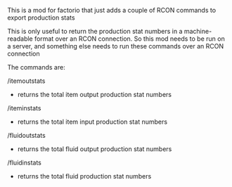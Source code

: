 This is a mod for factorio that just adds a couple of RCON commands to export production stats

This is only useful to return the production stat numbers in a machine-readable format over an RCON connection. 
So this mod needs to be run on a server, and something else needs to run these commands over an RCON connection

The commands are:

/itemoutstats
- returns the total item output production stat numbers

/iteminstats
- returns the total item input production stat numbers

/fluidoutstats
- returns the total fluid output production stat numbers

/fluidinstats
- returns the total fluid production stat numbers
